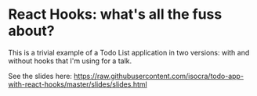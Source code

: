 # React Hooks: what's all the fuss about?

This is a trivial example of a Todo List application in two versions: with and without hooks that I'm using for a talk.

See the slides here: https://raw.githubusercontent.com/isocra/todo-app-with-react-hooks/master/slides/slides.html